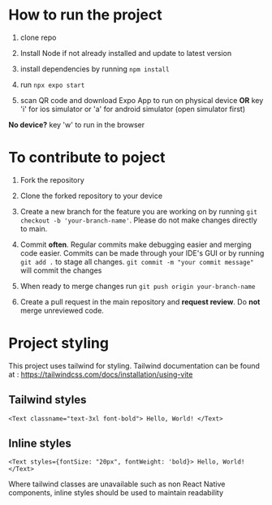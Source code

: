 # How to run the project


1. clone repo

2. Install Node if not already installed and update to latest version

3. install dependencies by running ```npm install```

4. run ```npx expo start```

5. scan QR code and download Expo App to run on physical device **OR** key 'i' for ios simulator or 'a' for android simulator (open simulator first)

**No device?** 
key 'w' to run in the browser

# To contribute to poject 

1. Fork the repository

2. Clone the forked repository to your device

3. Create a new branch for the feature you are working on by running ```git checkout -b 'your-branch-name'```. Please do not make changes directly to main.
 
4. Commit **often**. Regular commits make debugging easier and merging code easier. Commits can be made through your IDE's GUI or by running ```git add .``` to stage all changes. ```git commit -m "your commit message"``` will commit the changes
 
5. When ready to merge changes run ```git push origin your-branch-name```
 
6. Create a pull request in the main repository and **request review**. Do **not** merge unreviewed code.

# Project styling

This project uses tailwind for styling. Tailwind documentation can be found at : https://tailwindcss.com/docs/installation/using-vite

## Tailwind styles
```<Text classname="text-3xl font-bold"> Hello, World! </Text>```

## Inline styles

```<Text styles={fontSize: "20px", fontWeight: 'bold}> Hello, World! </Text>```


Where tailwind classes are unavailable such as non React Native components, inline styles should be used to maintain readability 


